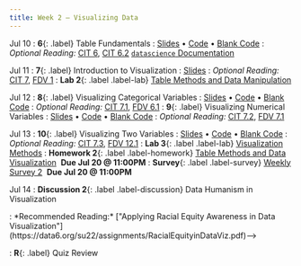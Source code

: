 ```yaml
---
title: Week 2 — Visualizing Data
---
```


Jul 10
: **6**{: .label} Table Fundamentals
  : [Slides](https://docs.google.com/presentation/d/1FRMb13fupWWTEpv0m2A5SmMqM7vPYQNO-cQm9OzaqTg/edit?usp=sharing) &#8226; [Code](https://eecs.datahub.berkeley.edu/hub/user-redirect/git-pull?repo=https%3A%2F%2Fgithub.com%2Fdata-6-berkeley%2Fmaterials-su23&branch=main&urlpath=tree%2Fmaterials-su23%2Flectures%2Flec06%2Flec06.ipynb) &#8226; [Blank Code](https://eecs.datahub.berkeley.edu/hub/user-redirect/git-pull?repo=https%3A%2F%2Fgithub.com%2Fdata-6-berkeley%2Fmaterials-su23&branch=main&urlpath=tree%2Fmaterials-su23%2Flectures%2Flec06%2Flec06-blank.ipynb)
: *Optional Reading:* [CIT 6](https://inferentialthinking.com/chapters/06/Tables.html), [CIT 6.2](https://inferentialthinking.com/chapters/06/2/Selecting_Rows.html) [`datascience` Documentation](http://data8.org/datascience/tutorial.html#creating-a-table)

Jul 11
: **7**{: .label} Introduction to Visualization
  : [Slides](https://docs.google.com/presentation/d/1X7R6DOmEjNMa1zGwpdz8W3u5LAmGjPSaR_tfXIZgY8o/edit?usp=sharing)
: *Optional Reading:* [CIT 7](https://inferentialthinking.com/chapters/07/Visualization.html), [FDV 1](https://clauswilke.com/dataviz/introduction.html)
: **Lab 2**{: .label .label-lab} [Table Methods and Data Manipulation](https://eecs.datahub.berkeley.edu/hub/user-redirect/git-pull?repo=https%3A%2F%2Fgithub.com%2Fdata-6-berkeley%2Fmaterials-su23&branch=main&urlpath=tree%2Fmaterials-su23%2Flab%2Flab02%2Flab02.ipynb)

Jul 12
: **8**{: .label} Visualizing Categorical Variables
  : [Slides](https://docs.google.com/presentation/d/1PnTwIT7qfl75PAMRVCSYyYRax8h9sjQadE66i6xMAFo/edit?usp=sharing) &#8226; [Code](https://datahub.berkeley.edu/hub/user-redirect/git-pull?repo=https%3A%2F%2Fgithub.com%2Fdata-6-berkeley%2Fmaterials-su23&urlpath=tree%2Fmaterials-su23%2Flectures%2Flec08%2Flec08.ipynb&branch=main) &#8226; [Blank Code](https://datahub.berkeley.edu/hub/user-redirect/git-pull?repo=https%3A%2F%2Fgithub.com%2Fdata-6-berkeley%2Fmaterials-su23&urlpath=tree%2Fmaterials-su23%2Flectures%2Flec08%2Flec08-blank.ipynb&branch=main)
: *Optional Reading:* [CIT 7.1](https://inferentialthinking.com/chapters/07/1/Visualizing_Categorical_Distributions.html), [FDV 6.1](https://clauswilke.com/dataviz/visualizing-amounts.html#bar-plots)
: **9**{: .label} Visualizing Numerical Variables
  : [Slides](https://docs.google.com/presentation/d/1k1LQPgYtpB5TJOoBX3DeP7Y7UDCl4GUyEYIjnK7ccIg/edit?usp=sharing) &#8226; [Code](https://datahub.berkeley.edu/hub/user-redirect/git-pull?repo=https%3A%2F%2Fgithub.com%2Fdata-6-berkeley%2Fmaterials-su23&urlpath=tree%2Fmaterials-su23%2Flectures%2Flec09%2Flec09.ipynb&branch=main) &#8226; [Blank Code](https://datahub.berkeley.edu/hub/user-redirect/git-pull?repo=https%3A%2F%2Fgithub.com%2Fdata-6-berkeley%2Fmaterials-su23&urlpath=tree%2Fmaterials-su23%2Flectures%2Flec09%2Flec09-blank.ipynb&branch=main)
: *Optional Reading:* [CIT 7.2](https://inferentialthinking.com/chapters/07/2/Visualizing_Numerical_Distributions.html), [FDV 7.1](https://clauswilke.com/dataviz/histograms-density-plots.html#visualizing-a-single-distribution)


Jul 13
: **10**{: .label} Visualizing Two Variables
  : [Slides](https://docs.google.com/presentation/d/1LvDBgq5eKfdzMp_0kZalIsULuaXwfzqlWG1N0xkb65I/edit?usp=sharing) &#8226; [Code](https://datahub.berkeley.edu/hub/user-redirect/git-pull?repo=https%3A%2F%2Fgithub.com%2Fdata-6-berkeley%2Fmaterials-su23&urlpath=tree%2Fmaterials-su23%2Flectures%2Flec10%2Flec10.ipynb&branch=main) &#8226; [Blank Code](https://datahub.berkeley.edu/hub/user-redirect/git-pull?repo=https%3A%2F%2Fgithub.com%2Fdata-6-berkeley%2Fmaterials-su23&urlpath=tree%2Fmaterials-su23%2Flectures%2Flec10%2Flec10-blank.ipynb&branch=main)
: *Optional Reading:* [CIT 7.3](https://inferentialthinking.com/chapters/07/3/Overlaid_Graphs.html), [FDV 12.1](https://clauswilke.com/dataviz/visualizing-associations.html#associations-scatterplots)
: **Lab 3**{: .label .label-lab} [Visualization Methods](https://eecs.datahub.berkeley.edu/hub/user-redirect/git-pull?repo=https%3A%2F%2Fgithub.com%2Fdata-6-berkeley%2Fmaterials-su23&branch=main&urlpath=tree%2Fmaterials-su23%2Flab%2Flab03%2Flab03.ipynb)
: **Homework 2**{: .label .label-homework} [Table Methods and Data Visualization](https://eecs.datahub.berkeley.edu/hub/user-redirect/git-pull?repo=https%3A%2F%2Fgithub.com%2Fdata-6-berkeley%2Fmaterials-su23&branch=main&urlpath=tree%2Fmaterials-su23%2Fhw%2Fhw02%2Fhw02.ipynb) &nbsp;**Due Jul 20 @ 11:00PM**
: **Survey**{: .label .label-survey} [Weekly Survey 2](https://forms.gle/NJV4h1V3ksvyQd1Y9) &nbsp;**Due Jul 20 @ 11:00PM**

Jul 14
: **Discussion 2**{: .label .label-discussion} Data Humanism in Visualization
<!-->: *Recommended Reading:* ["Applying Racial Equity Awareness in Data Visualization"](https://data6.org/su22/assignments/RacialEquityinDataViz.pdf)-->
: **R**{: .label} Quiz Review
